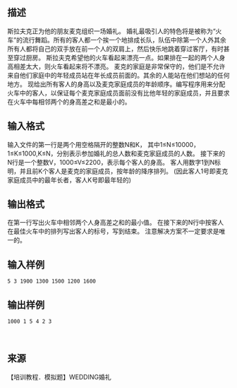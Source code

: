 ## 描述

斯拉夫克正为他的朋友麦克组织一场婚礼。 婚礼最吸引人的特色将是被称为“火车”的流行舞蹈。所有的客人都一个挨一个地排成长队，队伍中除第一个人外其余所有人都将自己的双手放在前一个人的双肩上，然后快乐地跳着穿过客厅，有时甚至穿过厨房。 斯拉夫克希望他的火车看起来漂亮一点。如果排在一起的两个人身高相差太大，则火车看起来将不漂亮。 麦克的家庭是非常保守的，他们是不允许来自他们家庭中的年轻成员站在年长成员前面的。其余的人能站在他们想站的任何地方。 现给出所有客人的身高以及麦克家庭成员的年龄顺序。编写程序用来分配火车中的客人，以保证每个麦克家庭成员面前没有比他年轻的家庭成员，并且要求在火车中每相邻两个的身高差之和是最小的。

## 输入格式

输入文件的第一行是两个用空格隔开的整数N和K， 其中1≤N≤10000，1≤K≤1000,K≤N，分别表示参加婚礼的总人数和麦克家庭成员的人数。 接下来的N行是一个整数V，1000≤V≤2200，表示每个客人的身高。 客人用数字1到N标明，并且前K个客人是麦克的家庭成员，按年龄的降序排列。 (因此客人1号即麦克家庭成员中的最年长者，客人K号即最年轻的)

## 输出格式

在第一行写出火车中相邻两个人身高差之和的最小值。 在接下来的N行中按客人在最佳火车中的排列写出客人的标号，写到结束。 注意解决方案不一定要求是唯一的。

## 输入样例

```plaintext
5 3 1900 1300 1500 1200 1600
```

## 输出样例

```plaintext
1000 1 5 4 2 3
```



 

## 来源

【培训教程．模拟题】WEDDING婚礼

